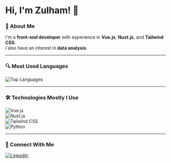 # Hi, I'm Zulham! 👋  

### 🚀 About Me  
I'm a **front-end developer** with experience in **Vue.js**, **Nuxt.js**, and **Tailwind CSS**.  
I also have an interest in **data analysis**.  

---

### 🔍 Most Used Languages  
![Top Languages](https://github-readme-stats.vercel.app/api/top-langs/?username=zurizi&layout=compact)  

---

### 🛠️ Technologies Mostly I Use  
![Vue.js](https://img.shields.io/badge/-Vue.js-4FC08D?logo=vue.js&logoColor=white)  
![Nuxt.js](https://img.shields.io/badge/-Nuxt.js-00C58E?logo=nuxt.js&logoColor=white)  
![Tailwind CSS](https://img.shields.io/badge/-Tailwind_CSS-38B2AC?logo=tailwind-css&logoColor=white)  
![Python](https://img.shields.io/badge/-Python-3776AB?logo=python&logoColor=white)  

---

### 🔗 Connect With Me  
[![LinkedIn](https://img.shields.io/badge/-LinkedIn-0077B5?logo=linkedin&logoColor=white)](https://www.linkedin.com/in/muhammad-zulham-alfarizi/)
